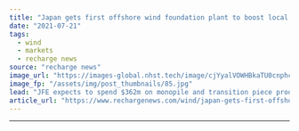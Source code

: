 ```yaml
---
title: "Japan gets first offshore wind foundation plant to boost local content ambitions"
date: "2021-07-21"
tags: 
  - wind
  - markets
  - recharge news
source: "recharge news"
image_url: "https://images-global.nhst.tech/image/cjYyalVOWHBkaTU0cnphcFR4K0tTVEI3MTEwTVlBZ1pmbXc5aXpZQ2xoVT0=/nhst/binary/0c377d205006cebd3b3250f2401436e8"
image_fp: "/assets/img/post_thumbnails/85.jpg"
lead: "JFE expects to spend $362m on monopile and transition piece production with jackets tipped to follow"
article_url: "https://www.rechargenews.com/wind/japan-gets-first-offshore-wind-foundation-plant-to-boost-local-content-ambitions/2-1-1043121"
---
```


---
